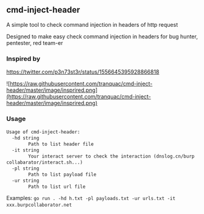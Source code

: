 ## cmd-inject-header
A simple tool to check command injection in headers of http request

Designed to make easy check command injection in headers for bug hunter, pentester, red team-er

### Inspired by
https://twitter.com/p3n73st3r/status/1556645395928866818

![https://raw.githubusercontent.com/tranquac/cmd-inject-header/master/image/insprired.png](https://raw.githubusercontent.com/tranquac/cmd-inject-header/master/image/insprired.png)
### Usage
```
Usage of cmd-inject-header:
  -hd string
        Path to list header file
  -it string
        Your interact server to check the interaction (dnslog.cn/burp collabarator/interact.sh...)
  -pl string
        Path to list payload file
  -ur string
        Path to list url file
```
Examples: `go run . -hd h.txt -pl payloads.txt -ur urls.txt -it xxx.burpcollaborator.net`
